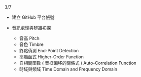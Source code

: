 3/7
* 建立 GitHub 平台帳號
* 音訊處理與辨識初探

    * 音高 Pitch
    * 音色 Timbre
    * 終點偵測 End-Point Detection
    * 高階函式 Higher-Order Function
    * 自相關函數 ( 音框偏移的關係式 ) Auto-Correlation Function
    * 時域與頻域 Time Domain and Frequency Domain